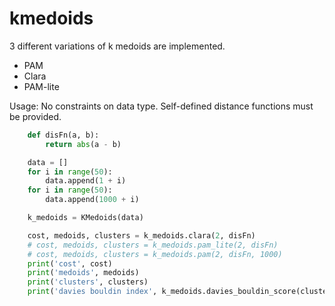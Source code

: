 # kmedoids

3 different variations of k medoids are implemented. 

* PAM
* Clara
* PAM-lite

Usage: No constraints on data type. Self-defined distance functions must be provided.

```python
    def disFn(a, b):
        return abs(a - b)

    data = []
    for i in range(50):
        data.append(1 + i)
    for i in range(50):
        data.append(1000 + i)

    k_medoids = KMedoids(data)

    cost, medoids, clusters = k_medoids.clara(2, disFn)
    # cost, medoids, clusters = k_medoids.pam_lite(2, disFn)
    # cost, medoids, clusters = k_medoids.pam(2, disFn, 1000)
    print('cost', cost)
    print('medoids', medoids)
    print('clusters', clusters)
    print('davies bouldin index', k_medoids.davies_bouldin_score(clusters, disFn))
```